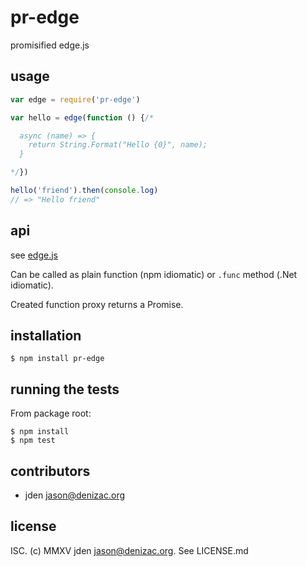 # pr-edge
promisified edge.js

## usage
```js
var edge = require('pr-edge')

var hello = edge(function () {/*

  async (name) => {
    return String.Format("Hello {0}", name);
  }

*/})

hello('friend').then(console.log)
// => "Hello friend"
```


## api
see [edge.js](https://www.npmjs.com/package/edge)

Can be called as plain function (npm idiomatic) or `.func` method (.Net idiomatic).

Created function proxy returns a Promise.


## installation

    $ npm install pr-edge


## running the tests

From package root:

    $ npm install
    $ npm test


## contributors

- jden <jason@denizac.org>


## license

ISC. (c) MMXV jden <jason@denizac.org>. See LICENSE.md
